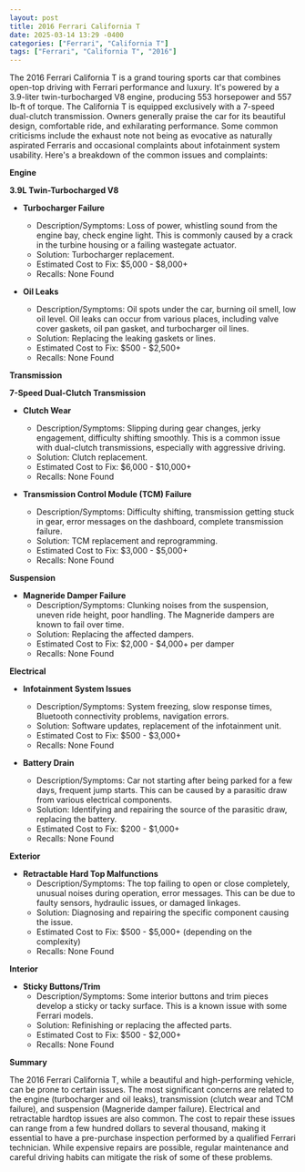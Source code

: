 ```yaml
---
layout: post
title: 2016 Ferrari California T
date: 2025-03-14 13:29 -0400
categories: ["Ferrari", "California T"]
tags: ["Ferrari", "California T", "2016"]
---
```

The 2016 Ferrari California T is a grand touring sports car that combines open-top driving with Ferrari performance and luxury. It's powered by a 3.9-liter twin-turbocharged V8 engine, producing 553 horsepower and 557 lb-ft of torque. The California T is equipped exclusively with a 7-speed dual-clutch transmission. Owners generally praise the car for its beautiful design, comfortable ride, and exhilarating performance. Some common criticisms include the exhaust note not being as evocative as naturally aspirated Ferraris and occasional complaints about infotainment system usability. Here's a breakdown of the common issues and complaints:

**Engine**

**3.9L Twin-Turbocharged V8**

*   **Turbocharger Failure**
    *   Description/Symptoms: Loss of power, whistling sound from the engine bay, check engine light. This is commonly caused by a crack in the turbine housing or a failing wastegate actuator.
    *   Solution: Turbocharger replacement.
    *   Estimated Cost to Fix: $5,000 - $8,000+
    *   Recalls: None Found

*   **Oil Leaks**
    *   Description/Symptoms: Oil spots under the car, burning oil smell, low oil level. Oil leaks can occur from various places, including valve cover gaskets, oil pan gasket, and turbocharger oil lines.
    *   Solution: Replacing the leaking gaskets or lines.
    *   Estimated Cost to Fix: $500 - $2,500+
    *   Recalls: None Found

**Transmission**

**7-Speed Dual-Clutch Transmission**

*   **Clutch Wear**
    *   Description/Symptoms: Slipping during gear changes, jerky engagement, difficulty shifting smoothly. This is a common issue with dual-clutch transmissions, especially with aggressive driving.
    *   Solution: Clutch replacement.
    *   Estimated Cost to Fix: $6,000 - $10,000+
    *   Recalls: None Found

*   **Transmission Control Module (TCM) Failure**
    *   Description/Symptoms: Difficulty shifting, transmission getting stuck in gear, error messages on the dashboard, complete transmission failure.
    *   Solution: TCM replacement and reprogramming.
    *   Estimated Cost to Fix: $3,000 - $5,000+
    *   Recalls: None Found

**Suspension**

*   **Magneride Damper Failure**
    *   Description/Symptoms: Clunking noises from the suspension, uneven ride height, poor handling. The Magneride dampers are known to fail over time.
    *   Solution: Replacing the affected dampers.
    *   Estimated Cost to Fix: $2,000 - $4,000+ per damper
    *   Recalls: None Found

**Electrical**

*   **Infotainment System Issues**
    *   Description/Symptoms: System freezing, slow response times, Bluetooth connectivity problems, navigation errors.
    *   Solution: Software updates, replacement of the infotainment unit.
    *   Estimated Cost to Fix: $500 - $3,000+
    *   Recalls: None Found

*   **Battery Drain**
    *   Description/Symptoms: Car not starting after being parked for a few days, frequent jump starts. This can be caused by a parasitic draw from various electrical components.
    *   Solution: Identifying and repairing the source of the parasitic draw, replacing the battery.
    *   Estimated Cost to Fix: $200 - $1,000+
    *   Recalls: None Found

**Exterior**

*   **Retractable Hard Top Malfunctions**
    *   Description/Symptoms: The top failing to open or close completely, unusual noises during operation, error messages. This can be due to faulty sensors, hydraulic issues, or damaged linkages.
    *   Solution: Diagnosing and repairing the specific component causing the issue.
    *   Estimated Cost to Fix: $500 - $5,000+ (depending on the complexity)
    *   Recalls: None Found

**Interior**

*   **Sticky Buttons/Trim**
    *   Description/Symptoms: Some interior buttons and trim pieces develop a sticky or tacky surface. This is a known issue with some Ferrari models.
    *   Solution: Refinishing or replacing the affected parts.
    *   Estimated Cost to Fix: $500 - $2,000+
    *   Recalls: None Found

**Summary**

The 2016 Ferrari California T, while a beautiful and high-performing vehicle, can be prone to certain issues. The most significant concerns are related to the engine (turbocharger and oil leaks), transmission (clutch wear and TCM failure), and suspension (Magneride damper failure). Electrical and retractable hardtop issues are also common. The cost to repair these issues can range from a few hundred dollars to several thousand, making it essential to have a pre-purchase inspection performed by a qualified Ferrari technician. While expensive repairs are possible, regular maintenance and careful driving habits can mitigate the risk of some of these problems.

